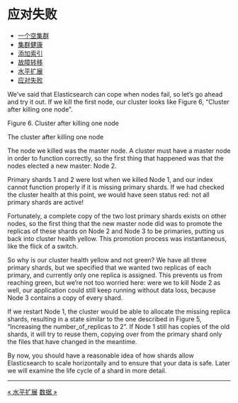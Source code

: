 
应对失败
========


* [一个空集群](an-empty-cluster.md)
* [集群健康](cluster-health.md)
* [添加索引](add-an-index.md)
* [故障转移](add-failover.md)
* [水平扩展](scale-horizontally.md)
* [应对失败](coping-with-failure)


We’ve said that Elasticsearch can cope when nodes fail, so let’s go ahead and try it out. If we kill the first node, our cluster looks like Figure 6, “Cluster after killing one node”.

Figure 6. Cluster after killing one node

The cluster after killing one node

The node we killed was the master node. A cluster must have a master node in order to function correctly, so the first thing that happened was that the nodes elected a new master: Node 2.

Primary shards 1 and 2 were lost when we killed Node 1, and our index cannot function properly if it is missing primary shards. If we had checked the cluster health at this point, we would have seen status red: not all primary shards are active!

Fortunately, a complete copy of the two lost primary shards exists on other nodes, so the first thing that the new master node did was to promote the replicas of these shards on Node 2 and Node 3 to be primaries, putting us back into cluster health yellow. This promotion process was instantaneous, like the flick of a switch.

So why is our cluster health yellow and not green? We have all three primary shards, but we specified that we wanted two replicas of each primary, and currently only one replica is assigned. This prevents us from reaching green, but we’re not too worried here: were we to kill Node 2 as well, our application could still keep running without data loss, because Node 3 contains a copy of every shard.

If we restart Node 1, the cluster would be able to allocate the missing replica shards, resulting in a state similar to the one described in Figure 5, “Increasing the number_of_replicas to 2”. If Node 1 still has copies of the old shards, it will try to reuse them, copying over from the primary shard only the files that have changed in the meantime.

By now, you should have a reasonable idea of how shards allow Elasticsearch to scale horizontally and to ensure that your data is safe. Later we will examine the life cycle of a shard in more detail.

--------

[« 水平扩展](scale-horizontally.md)     [数据 »](../data-in-data-out/README.MD)
